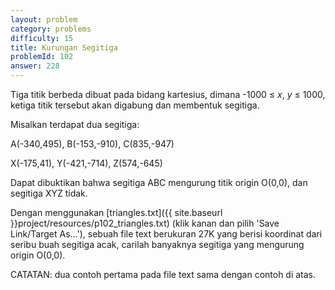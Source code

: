 ```yaml
---
layout: problem
category: problems
difficulty: 15
title: Kurungan Segitiga
problemId: 102
answer: 228
---
```

Tiga titik berbeda dibuat pada bidang kartesius, dimana -1000 ≤ *x*, *y* ≤ 1000, ketiga titik tersebut akan digabung dan membentuk segitiga.

Misalkan terdapat dua segitiga:

A(-340,495), B(-153,-910), C(835,-947)  
  
 X(-175,41), Y(-421,-714), Z(574,-645)

Dapat dibuktikan bahwa segitiga ABC mengurung titik origin O(0,0), dan segitiga XYZ tidak.

Dengan menggunakan [triangles.txt]({{ site.baseurl }}project/resources/p102_triangles.txt) (klik kanan dan pilih 'Save Link/Target As...'), sebuah file text berukuran 27K yang berisi koordinat dari seribu buah segitiga acak, carilah banyaknya segitiga yang mengurung origin O(0,0).

CATATAN: dua contoh pertama pada file text sama dengan contoh di atas.
